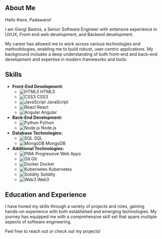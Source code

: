 ## About Me
Hello there, Padawans!

I am Giorgi Bastos, a Senior Software Engineer with extensive experience in UI/UX, Front-end web development, and Backend development.

My career has allowed me to work across various technologies and methodologies, enabling me to build robust, user-centric applications. My background includes a deep understanding of both front-end and back-end development and expertise in modern frameworks and tools.

## Skills
- **Front-End Development:**
  - ![HTML5](https://img.shields.io/badge/HTML5-%23E34F26?style=flat&logo=html5&logoColor=white) HTML5
  - ![CSS3](https://img.shields.io/badge/CSS3-%231572B6?style=flat&logo=css3&logoColor=white) CSS3
  - ![JavaScript](https://img.shields.io/badge/JavaScript-%23F7DF1C?style=flat&logo=javascript&logoColor=black) JavaScript
  - ![React](https://img.shields.io/badge/React-%2361DAFB?style=flat&logo=react&logoColor=black) React
  - ![Angular](https://img.shields.io/badge/Angular-%E03A3E?style=flat&logo=angular&logoColor=white) Angular
- **Back-End Development:**
  - ![Python](https://img.shields.io/badge/Python-%234B8BBE?style=flat&logo=python&logoColor=white) Python
  - ![Node.js](https://img.shields.io/badge/Node.js-%23339933?style=flat&logo=node.js&logoColor=white) Node.js
- **Database Technologies:**
  - ![SQL](https://img.shields.io/badge/SQL-%2307405D?style=flat&logo=sqlite&logoColor=white) SQL
  - ![MongoDB](https://img.shields.io/badge/MongoDB-%2347A248?style=flat&logo=mongodb&logoColor=white) MongoDB
- **Additional Technologies:**
  - ![PWA](https://img.shields.io/badge/PWA-%23E34F26?style=flat&logo=progressivewebapp&logoColor=white) Progressive Web Apps
  - ![Git](https://img.shields.io/badge/Git-%23F05033?style=flat&logo=git&logoColor=white) Git
  - ![Docker](https://img.shields.io/badge/Docker-%230db7ed?style=flat&logo=docker&logoColor=white) Docker
  - ![Kubernetes](https://img.shields.io/badge/Kubernetes-%2338a1db?style=flat&logo=kubernetes&logoColor=white) Kubernetes
  - ![Solidity](https://img.shields.io/badge/Solidity-%2300B0FF?style=flat&logo=solidity&logoColor=white) Solidity
  - ![Web3](https://img.shields.io/badge/Web3-%23100000?style=flat&logo=web3&logoColor=white) Web3


## Education and Experience
I have honed my skills through a variety of projects and roles, gaining hands-on experience with both established and emerging technologies. My journey has equipped me with a comprehensive skill set that spans multiple aspects of software engineering.

Feel free to reach out or check out my projects!
